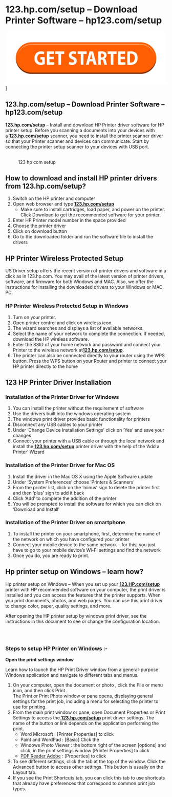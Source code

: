 
# 123.hp.com/setup – Download Printer Software – hp123.com/setup

![123.hp.com/setup](get-started-199847725.jpg)]
<div>
    <h2>123.hp.com/setup &ndash; Download Printer Software &ndash; hp123.com/setup</h2>
    <p><strong>123.hp.com/setup</strong> &ndash; Install and download HP Printer driver software for HP printer setup. Before you scanning a documents into your devices with a&nbsp;<a href="https://www.google.com/url?q=https%3A%2F%2Fsites.google.com%2Fsite%2F123hpcomsetupdownload%2F&sa=D&sntz=1&usg=AFQjCNG5Xvq8rRSlfUXqyyrCgJgA-vmuIg" rel="noreferrer noopener" target="_blank"><strong>123.hp.com/setup</strong></a> scanner, you need to install the printer scanner driver so that your Printer scanner and devices can communicate. Start by connecting the printer setup scanner to your devices with USB port.</p>
    <div>
        <figure><img src="https://lh6.googleusercontent.com/Pf0bGsgZjCO5H4QWZAPjw4-KkfGQ0ObBgTMGe6riSNkRKqa5vS96p0rUfZTrg-mbErr-iA=w1280" alt="">
            <figcaption>123 hp com setup</figcaption>
        </figure>
    </div>
    <h2>How to download and install HP printer drivers from 123.hp.com/setup?</h2>
    <ol>
        <li>Switch on the HP printer and computer</li>
        <li>Open web browser and type&nbsp;<a href="https://www.google.com/url?q=https%3A%2F%2Fsites.google.com%2Fsite%2F123hpcomsetupdownload%2F&sa=D&sntz=1&usg=AFQjCNG5Xvq8rRSlfUXqyyrCgJgA-vmuIg" rel="noreferrer noopener" target="_blank"><strong>123.hp.com/setup</strong></a>
            <ul>
                <li>Make sure to install cartridges, load paper, and power on the printer. Click Download to get the recommended software for your printer.</li>
            </ul>
        </li>
        <li>Enter HP Printer model number in the space provided</li>
        <li>Choose the printer driver</li>
        <li>Click on download button</li>
        <li>Go to the downloaded folder and run the software file to install the drivers</li>
    </ol>
    <h2>HP Printer Wireless Protected Setup</h2>
    <p>US Driver setup offers the recent version of printer drivers and software in a click as in 123.hp.com. You may avail of the latest version of printer drivers, software, and firmware for both Windows and MAC. Also, we offer the instructions for installing the downloaded drivers to your Windows or MAC PC.</p>
    <h3>HP Printer Wireless Protected Setup in Windows</h3>
    <ol>
        <li>Turn on your printer.</li>
        <li>Open printer control and click on wireless icon.</li>
        <li>The wizard searches and displays a list of available networks.</li>
        <li>Select the name of your network to complete the connection. If needed, download the HP wireless software.</li>
        <li>Enter the SSID of your home network and password and connect your Printer to the wireless network at<a href="https://www.google.com/url?q=https%3A%2F%2Fsites.google.com%2Fsite%2F123hpcomsetuphpprinter%2F&sa=D&sntz=1&usg=AFQjCNEmr-qvsFUVdN3APHvDKRVCVbIGGQ" rel="noreferrer noopener" target="_blank"><strong>123.hp.com/setup</strong></a>.</li>
        <li>The printer can also be connected directly to your router using the WPS button. Press the WPS button on your Router and printer to connect your HP printer directly to the home</li>
    </ol>
    <h2><strong>123 HP Printer Driver Installation</strong></h2>
    <h3><strong>Installation of the Printer Driver for Windows</strong></h3>
    <ol>
        <li>You can install the printer without the requirement of software</li>
        <li>Use the drivers built into the windows operating system</li>
        <li>The windows print driver provides basic functionality for printers</li>
        <li>Disconnect any USB cables to your printer</li>
        <li>Under &lsquo;Change Device Installation Settings&rsquo; click on &lsquo;Yes&rsquo; and save your changes</li>
        <li>Connect your printer with a USB cable or through the local network and install the&nbsp;<a href="https://www.google.com/url?q=https%3A%2F%2Fsites.google.com%2Fsite%2Fhp123comsetuphp%2F&sa=D&sntz=1&usg=AFQjCNGP5RsEhVBBZY3OqsmFqmZTKm-ZUw" rel="noreferrer noopener" target="_blank"><strong>123.hp.com/setup</strong></a> printer driver with the help of the &lsquo;Add a Printer&rsquo; Wizard</li>
    </ol>
    <h3><strong>Installation of the Printer Driver for Mac OS</strong></h3>
    <ol>
        <li>Install the driver in the Mac OS X using the Apple Software update</li>
        <li>Under &lsquo;System Preferences&rsquo; choose &lsquo;Printers &amp; Scanners&rsquo;</li>
        <li>From the printer list, click on the &lsquo;minus&rsquo; sign to delete the printer first and then &lsquo;plus&rsquo; sign to add it back</li>
        <li>Click &lsquo;Add&rsquo; to complete the addition of the printer</li>
        <li>You will be prompted to install the software for which you can click on &lsquo;Download and Install&rsquo;</li>
    </ol>
    <h3><strong>Installation of the Printer Driver on smartphone</strong></h3>
    <ol>
        <li>To install the printer on your smartphone, first, determine the name of the network on which you have configured your printer</li>
        <li>Connect your mobile device to the same network &ndash; for this, you just have to go to your mobile device&rsquo;s Wi-Fi settings and find the network</li>
        <li>Once you do, you are ready to print.</li>
    </ol>
    <h2><strong>Hp printer setup on Windows &ndash; learn how?</strong></h2>
    <p>Hp printer setup on Windows &ndash; When you set up your&nbsp;<a href="https://www.google.com/url?q=https%3A%2F%2Fsites.google.com%2Fsite%2F123hpcomsetupdownload%2F&sa=D&sntz=1&usg=AFQjCNG5Xvq8rRSlfUXqyyrCgJgA-vmuIg" rel="noreferrer noopener" target="_blank"><strong>123.HP.com/setup</strong></a> printer with HP recommended software on your computer, the print driver is installed and you can access the features that the printer supports. When you print documents, photos, and web pages. You can use this print driver to change color, paper, quality settings, and more.</p>
    <p>After opening the HP printer setup by windows print driver, see the instructions in this document to see or change the configuration location.</p>
    <h3><br></h3>
    <h3><strong>Steps to setup HP Printer on Windows :-</strong></h3>
    <p><strong>Open the print settings window</strong></p>
    <p>Learn how to launch the HP Print Driver window from a general-purpose Windows application and navigate to different tabs and menus.</p>
    <ol>
        <li>On your computer, open the document or photo , click the File or menu icon, and then click Print .<br>The Print or Print Photo window or pane opens, displaying general settings for the print job, including a menu for selecting the printer to use for printing.</li>
        <li>From the main print window or pane, open Document Properties or Print Settings to access the<a href="https://www.google.com/url?q=https%3A%2F%2Fsites.google.com%2Fsite%2F123hpcomsetupdownload%2F&sa=D&sntz=1&usg=AFQjCNG5Xvq8rRSlfUXqyyrCgJgA-vmuIg" rel="noreferrer noopener" target="_blank">&nbsp;</a><a href="https://www.google.com/url?q=https%3A%2F%2Fsites.google.com%2Fsite%2F123hpcomsetupdownload%2F&sa=D&sntz=1&usg=AFQjCNG5Xvq8rRSlfUXqyyrCgJgA-vmuIg" rel="noreferrer noopener" target="_blank"><strong>123.hp.com/setup</strong></a> print driver settings. The name of the button or link depends on the application performing the print.<ul>
                <li>Word Microsoft : [Printer Properties] to click</li>
                <li>Paint and WordPad : [Basic] Click the</li>
                <li>Windows Photo Viewer : the bottom right of the screen [options] and click, in the print settings window [Printer Properties] to click</li>
                <li><a href="https://www.google.com/url?q=https%3A%2F%2Fen.wikipedia.org%2Fwiki%2FPDF_Reader_Adobe&sa=D&sntz=1&usg=AFQjCNELfVgU96XGxdrXsXvHsRATY15P_A" rel="noreferrer noopener" target="_blank">PDF Reader Adobe</a> : [Properties] to click</li>
            </ul>
        </li>
        <li>To see different settings, click the tab at the top of the window. Click the Advanced button to access other settings. This button is usually on the Layout tab.</li>
        <li>If you see the Print Shortcuts tab, you can click this tab to use shortcuts that already have preferences that correspond to common print job types.</li>
    </ol>
    <div><br></div>
    <div><br></div>
</div>
<p><br></p>
